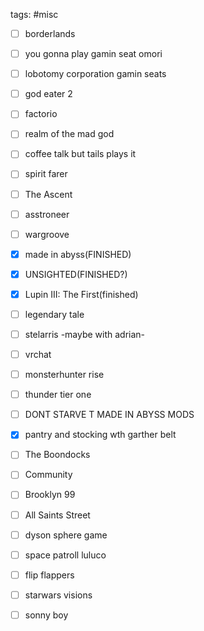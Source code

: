 tags: #misc


- [ ] borderlands
- [ ] you gonna play gamin seat omori
- [ ] lobotomy corporation gamin seats
- [ ] god eater 2
- [ ] factorio
- [ ] realm of the mad god
- [ ] coffee talk but tails plays it
- [ ] spirit farer
- [ ] The Ascent
- [ ] asstroneer
- [ ] wargroove
- [x] made in abyss(FINISHED)
- [x] UNSIGHTED(FINISHED?)
- [x] Lupin III: The First(finished)
- [ ] legendary tale
- [ ] stelarris -maybe with adrian-
- [ ] vrchat
- [ ] monsterhunter rise
- [ ] thunder tier one
- [ ] DONT STARVE T MADE IN ABYSS MODS
- [x] pantry and stocking wth garther belt
- [ ] The Boondocks
- [ ] Community
- [ ] Brooklyn 99
- [ ] All Saints Street
- [ ] dyson sphere game
- [ ] space patroll luluco
- [ ] flip flappers
- [ ] starwars visions
- [ ] sonny boy




